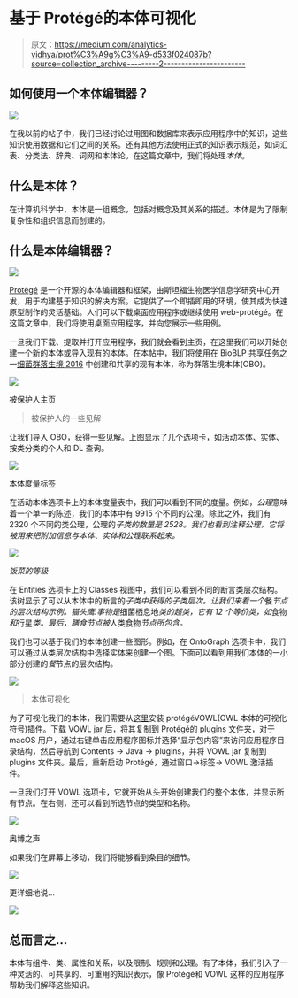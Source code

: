 # 基于 Protégé的本体可视化

> 原文：<https://medium.com/analytics-vidhya/prot%C3%A9g%C3%A9-d533f024087b?source=collection_archive---------2----------------------->

## 如何使用一个本体编辑器？

![](img/e8e3a0c7c6839360417e81bc8c3dbe21.png)

在我以前的帖子中，我们已经讨论过用图和数据库来表示应用程序中的知识，这些知识使用数据和它们之间的关系。还有其他方法使用正式的知识表示规范，如词汇表、分类法、辞典、词网和本体论。在这篇文章中，我们将处理*本体*。

## 什么是本体？

在计算机科学中，本体是一组概念，包括对概念及其关系的描述。本体是为了限制复杂性和组织信息而创建的。

## 什么是本体编辑器？

![](img/aa4be692ab1810c9092c05086d39863d.png)

[Protégé](https://protege.stanford.edu/) 是一个开源的本体编辑器和框架，由斯坦福生物医学信息学研究中心开发，用于构建基于知识的解决方案。它提供了一个即插即用的环境，使其成为快速原型制作的灵活基础。人们可以下载桌面应用程序或继续使用 web-protégé。在这篇文章中，我们将使用桌面应用程序，并向您展示一些用例。

一旦我们下载、提取并打开应用程序，我们就会看到主页，在这里我们可以开始创建一个新的本体或导入现有的本体。在本帖中，我们将使用在 BioBLP 共享任务之一[细菌群落生境 2016](http://2016.bionlp-st.org/tasks/bb2) 中创建和共享的现有本体，称为群落生境本体(OBO)。

![](img/8c9a83e3524b1dc17ed8a40f3234a39b.png)

被保护人主页

> 被保护人的一些见解

让我们导入 OBO，获得一些见解。上图显示了几个选项卡，如活动本体、实体、按类分类的个人和 DL 查询。

![](img/7c1e3335d86e841293860d44051d4d3d.png)

本体度量标签

在活动本体选项卡上的本体度量表中，我们可以看到不同的度量。例如，*公理*意味着一个单一的陈述，我们的本体中有 9915 个不同的公理。除此之外，我们有 2320 个不同的类公理，公理的*子类的数量是 2528。我们也看到注释公理，它将被用来把附加信息与本体、实体和公理联系起来。*

![](img/47ea8d8a17af7df0a6afd1b4c2ad09cc.png)

*饭菜的等级*

在 Entities 选项卡上的 Classes 视图中，我们可以看到不同的断言类层次结构。该树显示了可以从本体中的断言的*子类中获得的子类层次。让我们来看一个*餐*节点的层次结构示例。*猫头鹰:事物*是*细菌栖息地*类的超类，它有 12 个等价类，如*食物*和*行星*类。最后，*膳食*节点被*人类食物*节点所包含。*

我们也可以基于我们的本体创建一些图形。例如，在 OntoGraph 选项卡中，我们可以通过从类层次结构中选择实体来创建一个图。下面可以看到用我们本体的一小部分创建的*餐*节点的层次结构。

![](img/04b8db47a1d37f901264df71369f0261.png)

> 本体可视化

为了可视化我们的本体，我们需要从[这里](http://vowl.visualdataweb.org/protegevowl.html)安装 protégéVOWL(OWL 本体的可视化符号)插件。下载 VOWL jar 后，将其复制到 Protégé的 plugins 文件夹，对于 macOS 用户，通过右键单击应用程序图标并选择“显示包内容”来访问应用程序目录结构，然后导航到 Contents → Java → plugins，并将 VOWL jar 复制到 plugins 文件夹。最后，重新启动 Protégé，通过窗口→标签→ VOWL 激活插件。

一旦我们打开 VOWL 选项卡，它就开始从头开始创建我们的整个本体，并显示所有节点。在右侧，还可以看到所选节点的类型和名称。

![](img/241b097e8b6aab28564832800db9f939.png)

奥博之声

如果我们在屏幕上移动，我们将能够看到条目的细节。

![](img/1c1cfb6d43c679ee990e97ae7015f3df.png)

更详细地说…

![](img/629f8d3ccd8a952c28f97a985421976f.png)

## 总而言之…

本体有组件、类、属性和关系，以及限制、规则和公理。有了本体，我们引入了一种灵活的、可共享的、可重用的知识表示，像 Protégé和 VOWL 这样的应用程序帮助我们解释这些知识。